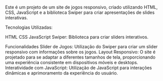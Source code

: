 Este é um projeto de um site de jogos responsivo, criado utilizando HTML, CSS, JavaScript e a biblioteca Swiper para criar apresentações de slides interativas.

Tecnologias Utilizadas:

HTML
CSS
JavaScript
Swiper: Biblioteca para criar sliders interativos.

Funcionalidades
Slider de Jogos: Utilização do Swiper para criar um slider responsivo com informações sobre os jogos.
Layout Responsivo: O site é projetado para se adaptar a diferentes tamanhos de tela, proporcionando uma experiência consistente em dispositivos móveis e desktops.
Interatividade com JavaScript: Utilização de JavaScript para interações dinâmicas e aprimoramento da experiência do usuário.
